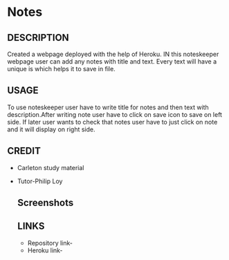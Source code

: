 # Notes

## DESCRIPTION
Created a webpage deployed with the help of Heroku. IN this noteskeeper webpage user can add any notes with title and text. Every text will have a unique is which helps it to save in file.

## USAGE
To use noteskeeper user have to write title for notes and then text  with description.After writing note user have to click on save icon to save on left side. If later user wants to check that notes user have to just click on note and it will display on right side.

## CREDIT
- Carleton study material
- Tutor-Philip Loy

  ## Screenshots

  ## LINKS
  - Repository link-
  - Heroku link- 
